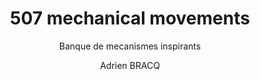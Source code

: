 ---
layout: documentation
hide_hero: false
hero_image: image.png
hero_darken: true
image: image.png
component_toc: true
doc_header: true
type: ressource

title: 507 mechanical movements
subtitle: Banque de mecanismes inspirants
external_link: https://507movements.com

todo: 10
author: Adrien BRACQ
---